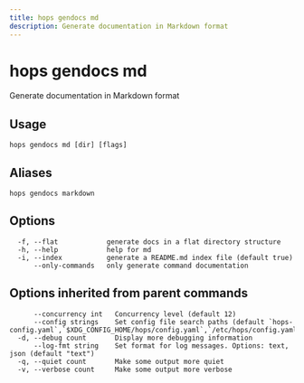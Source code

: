 ```yaml
---
title: hops gendocs md
description: Generate documentation in Markdown format
---
```


<!--
This documentation is auto generated by a script.
Please do not edit this file directly.
-->

<!-- markdownlint-disable-next-line single-title -->
# hops gendocs md

Generate documentation in Markdown format

## Usage

```plaintext
hops gendocs md [dir] [flags]
```

## Aliases

```plaintext
hops gendocs markdown
```

## Options

```plaintext
  -f, --flat            generate docs in a flat directory structure
  -h, --help            help for md
  -i, --index           generate a README.md index file (default true)
      --only-commands   only generate command documentation
```

## Options inherited from parent commands

```plaintext
      --concurrency int   Concurrency level (default 12)
      --config strings    Set config file search paths (default `hops-config.yaml`,`$XDG_CONFIG_HOME/hops/config.yaml`,`/etc/hops/config.yaml`)
  -d, --debug count       Display more debugging information
      --log-fmt string    Set format for log messages. Options: text, json (default "text")
  -q, --quiet count       Make some output more quiet
  -v, --verbose count     Make some output more verbose
```

